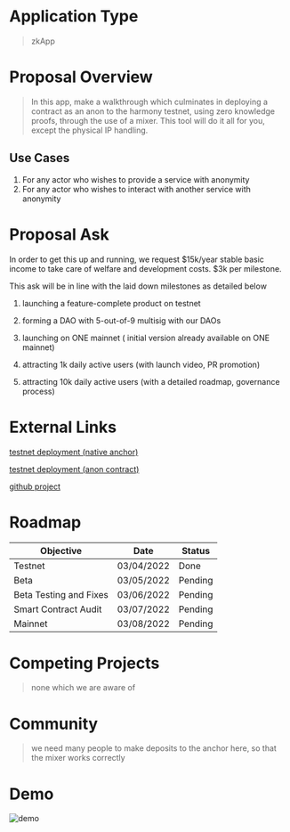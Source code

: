 # Application Type

> zkApp

# Proposal Overview

> In this app, make a walkthrough which culminates in deploying a contract as an anon to the harmony testnet, using zero knowledge proofs, through the use of a mixer. This tool will do it all for you, except the physical IP handling.

## Use Cases

1. For any actor who wishes to provide a service with anonymity
2. For any actor who wishes to interact with another service with anonymity

# Proposal Ask

In order to get this up and running, we request $15k/year stable basic income to take care of welfare and development costs. $3k per milestone.

This ask will be in line with the laid down milestones as detailed below

1. launching a feature-complete product on testnet 

2. forming a DAO with 5-out-of-9 multisig with our DAOs 

3. launching on ONE mainnet ( initial version already available on ONE mainnet) 

4. attracting 1k daily active users (with launch video, PR promotion) 

5. attracting 10k daily active users (with a detailed roadmap, governance process) 

# External Links

[testnet deployment (native anchor)](https://explorer.pops.one/address/0x76cdbf0b59d54f3ed551e24929b0aae1c7541241)

[testnet deployment (anon contract)](https://explorer.pops.one/address/0xb4c1af5882b28321577e3814f93d968bf53d3949)

[github project](https://github.com/alienflip/degenDeploy)

# Roadmap

| Objective | Date | Status 
| ---- | ---- | ----------- 
| Testnet | 03/04/2022 | Done 
| Beta | 03/05/2022 | Pending 
| Beta Testing and Fixes | 03/06/2022 | Pending 
| Smart Contract Audit | 03/07/2022 | Pending 
| Mainnet | 03/08/2022 | Pending 


# Competing Projects

> none which we are aware of

# Community

> we need many people to make deposits to the anchor here, so that the mixer works correctly

# Demo

![demo]()
